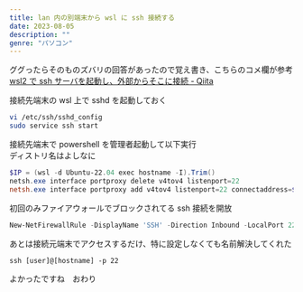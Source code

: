 ```yaml
---
title: lan 内の別端末から wsl に ssh 接続する
date: 2023-08-05
description: ""
genre: "パソコン"
---
```


ググったらそのものズバリの回答があったので覚え書き、こちらのコメ欄が参考  
[wsl2 で ssh サーバを起動し、外部からそこに接続 - Qiita](https://qiita.com/yabeenico/items/15532c703974dc40a7f5)

接続先端末の wsl 上で sshd を起動しておく

```sh
vi /etc/ssh/sshd_config
sudo service ssh start
```

接続先端末で powershell を管理者起動して以下実行  
ディストリ名はよしなに

```powershell
$IP = (wsl -d Ubuntu-22.04 exec hostname -I).Trim()
netsh.exe interface portproxy delete v4tov4 listenport=22
netsh.exe interface portproxy add v4tov4 listenport=22 connectaddress=$IP
```

初回のみファイアウォールでブロックされてる ssh 接続を開放

```powershell
New-NetFirewallRule -DisplayName 'SSH' -Direction Inbound -LocalPort 22 -Protocol TCP -Action Allow
```

あとは接続元端末でアクセスするだけ、特に設定しなくても名前解決してくれた

```
ssh [user]@[hostname] -p 22
```

よかったですね　おわり
